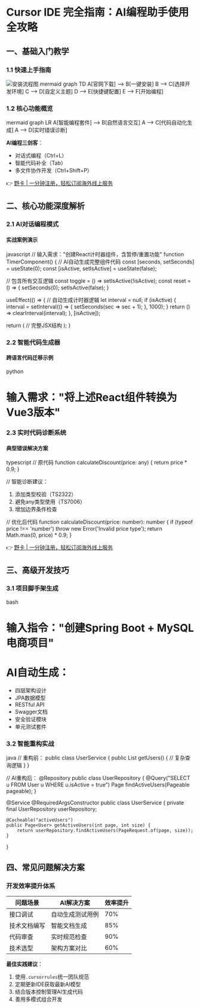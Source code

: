 # Cursor IDE 完全指南：AI编程助手使用全攻略

## 一、基础入门教学
### 1.1 快速上手指南
![安装流程图](https://via.placeholder.com/400x200?text=安装流程图)
mermaid
graph TD
    A[官网下载] --> B[一键安装]
    B --> C[选择开发环境]
    C --> D[自定义主题]
    D --> E[快捷键配置]
    E --> F[开始编程]


### 1.2 核心功能概览
mermaid
graph LR
    A[智能编程套件] --> B[自然语言交互]
    A --> C[代码自动化生成]
    A --> D[实时错误诊断]

**AI编程三剑客**：
- 对话式编程（Ctrl+L）
- 智能代码补全（Tab）
- 多文件协作开发（Ctrl+Shift+P）

👉 [野卡 | 一分钟注册，轻松订阅海外线上服务](https://bbtdd.com/yeka)

## 二、核心功能深度解析
### 2.1 AI对话编程模式
#### 实战案例演示
javascript
// 输入需求："创建React计时器组件，含暂停/重置功能"
function TimerComponent() {
  // AI自动生成完整组件代码
  const [seconds, setSeconds] = useState(0);
  const [isActive, setIsActive] = useState(false);

  // 包含所有交互逻辑
  const toggle = () => setIsActive(!isActive);
  const reset = () => { setSeconds(0); setIsActive(false); }
  
  useEffect(() => {
    // 自动生成计时器逻辑
    let interval = null;
    if (isActive) {
      interval = setInterval(() => {
        setSeconds(sec => sec + 1);
      }, 1000);
    }
    return () => clearInterval(interval);
  }, [isActive]);

  return (
    // 完整JSX结构
  );
}


### 2.2 智能代码生成器
#### 跨语言代码迁移示例
python
# 输入需求："将上述React组件转换为Vue3版本"
<script setup>
import { ref } from 'vue'

const seconds = ref(0)
const isActive = ref(false)

// 自动转换逻辑
function toggle() { isActive.value = !isActive.value }
function reset() { seconds.value = 0; isActive.value = false }

// 生命周期处理
watchEffect(() => {
  let interval
  if (isActive.value) {
    interval = setInterval(() => {
      seconds.value++
    }, 1000)
  }
  return () => clearInterval(interval)
})
</script>

<template>
  <!-- 自动生成模板 -->
</template>


### 2.3 实时代码诊断系统
#### 典型错误解决方案
typescript
// 原代码
function calculateDiscount(price: any) {
  return price * 0.9;
}

// 智能诊断建议：
1. 添加类型校验（TS2322）
2. 避免any类型使用（TS7006）
3. 增加边界条件检查

// 优化后代码
function calculateDiscount(price: number): number {
  if (typeof price !== 'number') throw new Error('Invalid price type');
  return Math.max(0, price) * 0.9;
}


👉 [野卡 | 一分钟注册，轻松订阅海外线上服务](https://bbtdd.com/yeka)

## 三、高级开发技巧
### 3.1 项目脚手架生成
bash
# 输入指令："创建Spring Boot + MySQL电商项目"
# AI自动生成：
- 四层架构设计
- JPA数据模型
- RESTful API
- Swagger文档
- 安全验证模块
- 单元测试套件


### 3.2 智能重构实战
java
// 重构前：
public class UserService {
    public List<User> getUsers() {
        // 复杂查询逻辑
    }
}

// AI重构后：
@Repository
public class UserRepository {
    @Query("SELECT u FROM User u WHERE u.isActive = true")
    Page<User> findActiveUsers(Pageable pageable);
}

@Service
@RequiredArgsConstructor
public class UserService {
    private final UserRepository userRepository;
    
    @Cacheable("activeUsers")
    public Page<User> getActiveUsers(int page, int size) {
        return userRepository.findActiveUsers(PageRequest.of(page, size));
    }
}


## 四、常见问题解决方案
### 开发效率提升体系
| 问题场景        | AI解决方案                 | 效率提升 |
|----------------|---------------------------|--------|
| 接口调试        | 自动生成测试用例          | 70%    |
| 技术文档编写    | 智能文档生成              | 85%    |
| 代码审查        | 实时规范检查              | 90%    |
| 技术选型        | 架构方案对比              | 60%    |

**最佳实践建议**：
1. 使用`.cursorrules`统一团队规范
2. 定期更新IDE获取最新AI模型
3. 结合版本控制管理AI生成代码
4. 善用多模式组合开发